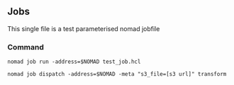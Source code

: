 ## Jobs
This single file is a test parameterised nomad jobfile

### Command

`nomad job run -address=$NOMAD test_job.hcl`

`nomad job dispatch -address=$NOMAD -meta "s3_file=[s3 url]" transform`
